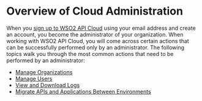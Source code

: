 # Overview of Cloud Administration

When you [sign up to WSO2 API Cloud](../../../get-started/create-a-wso2-cloud-account) using your email address and create an account, you become the administrator of your organization. When working with WSO2 API Cloud, you will come across certain actions that can be successfully performed only by an administrator. The following topics walk you through the most common actions that need to be performed by an administrator:


 - [Manage Organizations](../overview-of-managing-organizations)
 - [Manage Users](../overview-of-managing-users)
 - [View and Download Logs](../view-and-download-logs)
 - [Migrate APIs and Applications Between Environments](../migrate-using-cli-tool)